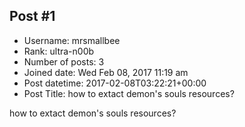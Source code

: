 ## Post #1
- Username: mrsmallbee
- Rank: ultra-n00b
- Number of posts: 3
- Joined date: Wed Feb 08, 2017 11:19 am
- Post datetime: 2017-02-08T03:22:21+00:00
- Post Title: how to extact demon's souls resources?

how to extact demon's souls resources?
